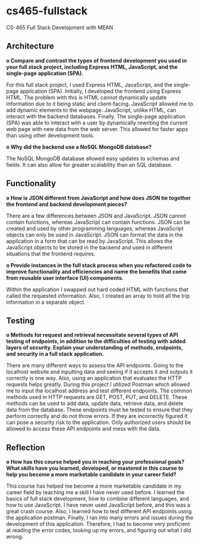 # cs465-fullstack
CS-465 Full Stack Development with MEAN

## Architecture

**o	Compare and contrast the types of frontend development you used in your full stack project, including Express HTML, JavaScript, and the single-page application (SPA).**

For this full stack project, I used Express HTML, JavaScript, and the single-page application (SPA).  Initially, I developed the frontend using Express HTML.  The problem with this is HTML cannot dynamically update information due to it being static and client-facing.  JavaScript allowed me to add dynamic elements to the webpage.  JavaScript, unlike HTML, can interact with the backend databases.  Finally.  The single-page application (SPA) was able to interact with a user by dynamically rewriting the current web page with new data from the web server.  This allowed for faster apps than using other development tools.

**o	Why did the backend use a NoSQL MongoDB database?**

The NoSQL MongoDB database allowed easy updates to schemas and fields.  It can also allow for greater scalability than an SQL database.

## Functionality

**o	How is JSON different from JavaScript and how does JSON tie together the frontend and backend development pieces?**

There are a few differences between JSON and JavaScript.  JSON cannot contain functions, whereas JavaScript can contain functions.  JSON can be created and used by other programming languages, whereas JavaScript objects can only be used in JavaScript.  JSON can format the data in the application in a form that can be read by JavaScript.  This allows the JavaScript objects to be stored in the backend and used in different situations that the frontend requires.

**o	Provide instances in the full stack process when you refactored code to improve functionality and efficiencies and name the benefits that come from reusable user interface (UI) components.**

Within the application I swapped out hard coded HTML with functions that called the requested information.  Also, I created an array to hold all the trip information in a separate object.

## Testing

**o	Methods for request and retrieval necessitate several types of API testing of endpoints, in addition to the difficulties of testing with added layers of security.  Explain your understanding of methods, endpoints, and security in a full stack application.**

There are many different ways to assess the API endpoints.  Going to the localhost website and inputting data and seeing if it accepts it and outputs it correctly is one way.  Also, using an application that evaluates the HTTP requests helps greatly.  During this project I utilized Postman which allowed me to input the localhost address and test different endpoints.  The common methods used in HTTP requests are GET, POST, PUT, and DELETE.  These methods can be used to add data, update data, retrieve data, and delete data from the database.  These endpoints must be tested to ensure that they perform correctly and do not throw errors.  If they are incorrectly figured it can pose a security risk to the application.  Only authorized users should be allowed to access these API endpoints and mess with the data.

## Reflection
**o	How has this course helped you in reaching your professional goals?  What skills have you learned, developed, or mastered in this course to help you become a more marketable candidate in your career field?**

This course has helped me become a more marketable candidate in my career field by teaching me a skill I have never used before.  I learned the basics of full stack development, how to combine different languages, and how to use JavaScript.  I have never used JavaScript before, and this was a great crash course.  Also, I learned how to test different API endpoints using the application postman.  Finally, I ran into many errors and issues during the development of this application.  Therefore, I had to become very proficient at reading the error codes, looking up my errors, and figuring out what I did wrong.
